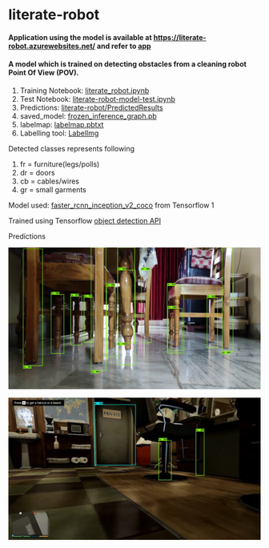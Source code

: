 # literate-robot

#### Application using the model is available at https://literate-robot.azurewebsites.net/ and refer to [app](https://github.com/Spectre-ak/literate-robot/tree/main/app)

#### A model which is trained on detecting obstacles from a cleaning robot Point Of View (POV).

1. Training Notebook: [literate_robot.ipynb](https://colab.research.google.com/drive/1wMAVb21JKEOi11FrCKrOkdAox7XIyVJC?usp=sharing)
2. Test Notebook: [literate-robot-model-test.ipynb](https://colab.research.google.com/drive/141ngYZT8YGBsAk1O_JAZyLvNxT31OkTx?usp=sharing)
3. Predictions: [literate-robot/PredictedResults](https://github.com/Spectre-ak/literate-robot/tree/main/PredictedResults)
4. saved_model: [frozen_inference_graph.pb](https://github.com/Spectre-ak/literate-robot/blob/main/app/frozen_inference_graph.pb)
5. labelmap: [labelmap.pbtxt](https://github.com/Spectre-ak/literate-robot/blob/main/graphs/labelmap.pbtxt)
6. Labelling tool: [LabelImg](https://tzutalin.github.io/labelImg/)

Detected classes represents following
1. fr = furniture(legs/polls)
2. dr = doors
3. cb = cables/wires
4. gr = small garments 


Model used: [faster_rcnn_inception_v2_coco](http://download.tensorflow.org/models/object_detection/faster_rcnn_inception_v2_coco_2018_01_28.tar.gz) from Tensorflow 1

Trained using Tensorflow [object detection API](https://github.com/Spectre-ak/models)

Predictions

![](https://github.com/Spectre-ak/literate-robot/blob/main/PredictedResults/Images/predcited_IMG_20210606_175342.jpg)

![](https://github.com/Spectre-ak/literate-robot/blob/main/PredictedResults/Images/predcited_Grand%20Theft%20Auto%20V%202021-06-07%2014-09-53.mp4%20-%20PotPlayer%206_7_2021%205_45_24%20PM.jpg)

